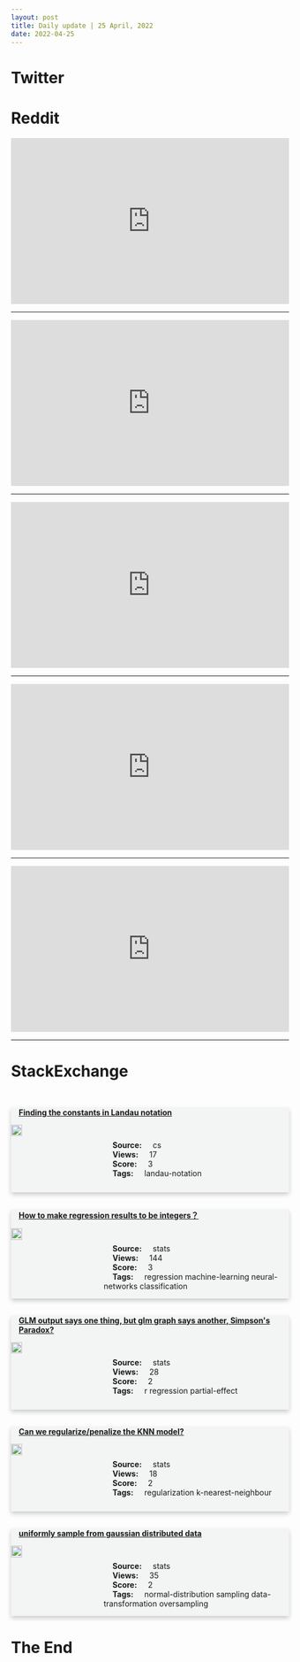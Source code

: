 ```yaml
---
layout: post
title: Daily update | 25 April, 2022
date: 2022-04-25
---
```


<script async src="https://platform.twitter.com/widgets.js" charset="utf-8"></script>


<script src='https://storage.ko-fi.com/cdn/scripts/overlay-widget.js'></script>
<script>
  kofiWidgetOverlay.draw('themldojo', {
    'type': 'floating-chat',
    'floating-chat.donateButton.text': 'Support me',
    'floating-chat.donateButton.background-color': '#f45d22',
    'floating-chat.donateButton.text-color': '#fff'
  });
</script>

# Twitter 

<blockquote class="twitter-tweet"><a href="https://twitter.com/MilesTaylorUSA/status/1518241634575695873"></a></blockquote>

<blockquote class="twitter-tweet"><a href="https://twitter.com/svpino/status/1518198084567584773"></a></blockquote>

<blockquote class="twitter-tweet"><a href="https://twitter.com/gordic_aleksa/status/1518221675271233538"></a></blockquote>

<blockquote class="twitter-tweet"><a href="https://twitter.com/KirkDBorne/status/1518289902064091136"></a></blockquote>

<blockquote class="twitter-tweet"><a href="https://twitter.com/ValaAfshar/status/1518234689210888192"></a></blockquote>

<blockquote class="twitter-tweet"><a href="https://twitter.com/karpathy/status/1518216213922721793"></a></blockquote>

<blockquote class="twitter-tweet"><a href="https://twitter.com/ylecun/status/1518210055035830274"></a></blockquote>

<blockquote class="twitter-tweet"><a href="https://twitter.com/karpathy/status/1518218598984351745"></a></blockquote>

<blockquote class="twitter-tweet"><a href="https://twitter.com/ylecun/status/1518260856223641601"></a></blockquote>

<blockquote class="twitter-tweet"><a href="https://twitter.com/arXiv_Daily/status/1518139706982031360"></a></blockquote>

# Reddit 

<iframe id="reddit-embed" src="https://www.redditmedia.com/r/datascience/comments/ub045v/unpopular_opinion_data_scientists_and_analysts?ref_source=embed&amp;ref=share&amp;embed=true" sandbox="allow-scripts allow-same-origin allow-popups" style="border: none;" height="300" width="100%" scrolling="yes"></iframe>
<hr style="width:100%;text-align:left;margin-left:0">
<iframe id="reddit-embed" src="https://www.redditmedia.com/r/datascience/comments/uaoc0x/comparing_whatsapp_chats_between_two_of_my_friends?ref_source=embed&amp;ref=share&amp;embed=true" sandbox="allow-scripts allow-same-origin allow-popups" style="border: none;" height="300" width="100%" scrolling="yes"></iframe>
<hr style="width:100%;text-align:left;margin-left:0">
<iframe id="reddit-embed" src="https://www.redditmedia.com/r/MachineLearning/comments/ub2461/p_showcase_your_machine_learning_researchprojects?ref_source=embed&amp;ref=share&amp;embed=true" sandbox="allow-scripts allow-same-origin allow-popups" style="border: none;" height="300" width="100%" scrolling="yes"></iframe>
<hr style="width:100%;text-align:left;margin-left:0">
<iframe id="reddit-embed" src="https://www.redditmedia.com/r/datascience/comments/uazhdd/data_scientist_job_search_results_america_57_yoe?ref_source=embed&amp;ref=share&amp;embed=true" sandbox="allow-scripts allow-same-origin allow-popups" style="border: none;" height="300" width="100%" scrolling="yes"></iframe>
<hr style="width:100%;text-align:left;margin-left:0">
<iframe id="reddit-embed" src="https://www.redditmedia.com/r/datascience/comments/uaq45z/data_engineering_is_more_popular_than_ds?ref_source=embed&amp;ref=share&amp;embed=true" sandbox="allow-scripts allow-same-origin allow-popups" style="border: none;" height="300" width="100%" scrolling="yes"></iframe>
<hr style="width:100%;text-align:left;margin-left:0">

<style>
.card {
box-shadow: 0 4px 8px 0 rgba(0,0,0,0.2);
transition: 0.3s;
width: 100%;
background-color: #F3F4F4;
}
p{
    margin-left:  3em;
    padding-top: 1em;
}
.part2{
    display: grid;
    grid-template-columns: 1fr 3fr;
}
h4{
    margin: 1em;
}

.card:hover {
box-shadow: 0 8px 16px 0 rgba(0,0,0,0.2);
}
b {
padding: 2px 16px;
}
</style>
  
# StackExchange 


  <br>
  <div class="card">
  <h4><a href='https://cs.stackexchange.com/questions/150981/finding-the-constants-in-landau-notation'>Finding the constants in Landau notation</a></h4> 
  <div class="part2">
      <img src="https://cdn.sstatic.net/Sites/cs/Img/apple-touch-icon@2.png?v=324a3e0c2b03" alt="Img missing!" style="width:40%">
      <p><b>Source:</b> cs<br><b>Views:</b> 17<br><b>Score:</b> 3<br><b>Tags:</b> <span class="badge badge-dark">landau-notation</span></p> 
  </div>
  </div>
      
  <br>
  <div class="card">
  <h4><a href='https://stats.stackexchange.com/questions/572819/how-to-make-regression-results-to-be-integers'>How to make regression results to be integers？</a></h4> 
  <div class="part2">
      <img src="https://cdn.sstatic.net/Sites/stats/Img/apple-touch-icon@2.png?v=344f57aa10cc" alt="Img missing!" style="width:40%">
      <p><b>Source:</b> stats<br><b>Views:</b> 144<br><b>Score:</b> 3<br><b>Tags:</b> <span class="badge badge-dark">regression</span> <span class="badge badge-dark">machine-learning</span> <span class="badge badge-dark">neural-networks</span> <span class="badge badge-dark">classification</span></p> 
  </div>
  </div>
      
  <br>
  <div class="card">
  <h4><a href='https://stats.stackexchange.com/questions/572837/glm-output-says-one-thing-but-glm-graph-says-another-simpsons-paradox'>GLM output says one thing, but glm graph says another, Simpson&#39;s Paradox?</a></h4> 
  <div class="part2">
      <img src="https://cdn.sstatic.net/Sites/stats/Img/apple-touch-icon@2.png?v=344f57aa10cc" alt="Img missing!" style="width:40%">
      <p><b>Source:</b> stats<br><b>Views:</b> 28<br><b>Score:</b> 2<br><b>Tags:</b> <span class="badge badge-dark">r</span> <span class="badge badge-dark">regression</span> <span class="badge badge-dark">partial-effect</span></p> 
  </div>
  </div>
      
  <br>
  <div class="card">
  <h4><a href='https://stats.stackexchange.com/questions/572803/can-we-regularize-penalize-the-knn-model'>Can we regularize/penalize the KNN model?</a></h4> 
  <div class="part2">
      <img src="https://cdn.sstatic.net/Sites/stats/Img/apple-touch-icon@2.png?v=344f57aa10cc" alt="Img missing!" style="width:40%">
      <p><b>Source:</b> stats<br><b>Views:</b> 18<br><b>Score:</b> 2<br><b>Tags:</b> <span class="badge badge-dark">regularization</span> <span class="badge badge-dark">k-nearest-neighbour</span></p> 
  </div>
  </div>
      
  <br>
  <div class="card">
  <h4><a href='https://stats.stackexchange.com/questions/572792/uniformly-sample-from-gaussian-distributed-data'>uniformly sample from gaussian distributed data</a></h4> 
  <div class="part2">
      <img src="https://cdn.sstatic.net/Sites/stats/Img/apple-touch-icon@2.png?v=344f57aa10cc" alt="Img missing!" style="width:40%">
      <p><b>Source:</b> stats<br><b>Views:</b> 35<br><b>Score:</b> 2<br><b>Tags:</b> <span class="badge badge-dark">normal-distribution</span> <span class="badge badge-dark">sampling</span> <span class="badge badge-dark">data-transformation</span> <span class="badge badge-dark">oversampling</span></p> 
  </div>
  </div>
      
# The End